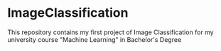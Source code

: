 # ImageClassification

This repository contains my first project of Image Classification for my university course "Machine Learning" in Bachelor's Degree
